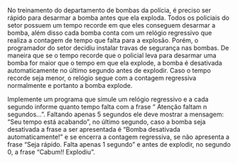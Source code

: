 No treinamento do departamento de bombas da polícia, é preciso ser rápido para desarmar a bomba antes que ela exploda. Todos os policiais do setor possuem um tempo recorde em que eles conseguem desarmar a bomba, além disso cada bomba conta com um relógio regressivo que realiza a contagem de tempo que falta para a explosão. Porém, o programador do setor decidiu instalar travas de segurança nas bombas. De maneira que se o tempo recorde que o policial leva para desarmar uma bomba for maior que o tempo em que ela explode, a bomba é desativada automaticamente no último segundo antes de explodir. Caso o tempo recorde seja menor, o relógio segue com a contagem regressiva normalmente e portanto a bomba explode.

Implemente um programa que simule um relógio regressivo e a cada segundo informe quanto tempo falta com a frase “ Atenção faltam n segundos...”. Faltando apenas 5 segundos ele deve mostrar a mensagem: “Seu tempo está acabando”, no último segundo, caso a bomba seja desativada a frase a ser apresentada é “Bomba desativada automaticamente!” e se encerra a contagem regressiva, se não apresenta a frase “Seja rápido. Falta apenas 1 segundo” e antes de explodir, no segundo 0,  a frase “Cabum!! Explodiu”.
